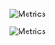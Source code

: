 ![Metrics](https://github.com/addio/addio/workflows/Metrics/badge.svg)

![Metrics](https://metrics.lecoq.io/addio?template=classic&followup=1&isocalendar=1&tweets=1&languages=1&stars=1&projects=1&posts=1&pagespeed=1&languages.ignored=javascript&pagespeed.detailed=true&pagespeed.screenshot=true&posts.limit=4&posts.source=dev.to&isocalendar.duration=half-year&projects.limit=4&tweets.limit=2&stars.limit=4&config.timezone=Asia%2FShanghai)
